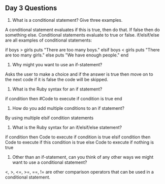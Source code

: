 ## Day 3 Questions

1. What is a conditional statement? Give three examples.

A conditional statement evaluates if this is true, then do that. If false then do something else. Conditional statements evaluate to true or false. if/elsif/else are all examples of conditional statements:

  if boys > girls
    puts "There are too many boys."
  elsif boys < girls
    puts "There are too many girls."
  else
    puts "We have enough people."
  end

1. Why might you want to use an if-statement?

Asks the user to make a choice and if the answer is true then move on to the next code if it is false the code will be skipped.

1. What is the Ruby syntax for an if statement?

if condition then
  #Code to execute if condition is true
end

1. How do you add multiple conditions to an if statement?

By using multiple elsif condition statements

1. What is the Ruby syntax for an if/elsif/else statement?

if condition then
  Code to execute if condition is true
elsif condition then
  Code to execute if this condition is true
else
  Code to execute if nothing is true

1. Other than an if-statement, can you think of any other ways we might want to use a conditional statement?

 <, >, <=, >=, ==, != are other comparison operators that can be used in a conditional statement.
